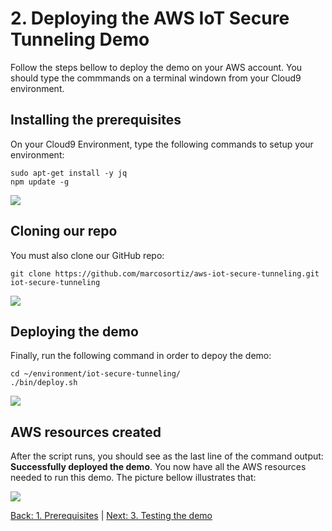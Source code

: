 # 2. Deploying the AWS IoT Secure Tunneling Demo

Follow the steps bellow to deploy the demo on your AWS account. You should type the commmands on a terminal windown from your Cloud9 environment.

## Installing the prerequisites
On your Cloud9 Environment, type the following commands to setup your environment:
```
sudo apt-get install -y jq
npm update -g
```
![](https://github.com/marcosortiz/aws-iot-secure-tunneling/blob/docs/imgs/deploy/deploy1.gif)

## Cloning our repo
You must also clone our GitHub repo:
```
git clone https://github.com/marcosortiz/aws-iot-secure-tunneling.git iot-secure-tunneling
```
![](https://github.com/marcosortiz/aws-iot-secure-tunneling/blob/docs/imgs/deploy/deploy2.gif)

## Deploying the demo
Finally, run the following command in order to depoy the demo:
```
cd ~/environment/iot-secure-tunneling/
./bin/deploy.sh
```
![](https://github.com/marcosortiz/aws-iot-secure-tunneling/blob/docs/imgs/deploy/deploy3.gif)

## AWS resources created

After the script runs, you should see as the last line of the command output: **Successfully deployed the demo**. You now have all the AWS resources needed to run this demo. The picture bellow illustrates that:

![](https://github.com/marcosortiz/aws-iot-secure-tunneling/blob/docs/imgs/deploy/deploy4.png)


[Back: 1. Prerequisites](./prereqs.md)  |  [Next: 3. Testing the demo](./test.md)
